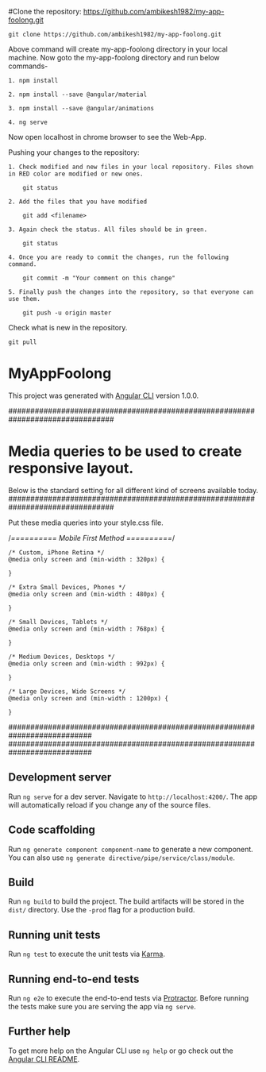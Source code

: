 #Clone the repository: https://github.com/ambikesh1982/my-app-foolong.git

	git clone https://github.com/ambikesh1982/my-app-foolong.git

Above command will create my-app-foolong directory in your local machine.
Now goto the my-app-foolong directory and run below commands-

	1. npm install

	2. npm install --save @angular/material

	3. npm install --save @angular/animations

	4. ng serve

Now open localhost in chrome browser to see the Web-App.

Pushing your changes to the repository:

	1. Check modified and new files in your local repository. Files shown in RED color are modified or new ones.

		git status

	2. Add the files that you have modified

		git add <filename>

	3. Again check the status. All files should be in green.

		git status

	4. Once you are ready to commit the changes, run the following command.

		git commit -m "Your comment on this change"

	5. Finally push the changes into the repository, so that everyone can use them.

		git push -u origin master

Check what is new in the repository.

	git pull


# MyAppFoolong

This project was generated with [Angular CLI](https://github.com/angular/angular-cli) version 1.0.0.



################################################################################
# Media queries to be used to create responsive layout. 
Below is the standard setting for all different kind of screens available today.
################################################################################

Put these media queries into your style.css file.

 /*==========  Mobile First Method  ==========*/

    /* Custom, iPhone Retina */ 
    @media only screen and (min-width : 320px) {

    }

    /* Extra Small Devices, Phones */ 
    @media only screen and (min-width : 480px) {

    }

    /* Small Devices, Tablets */
    @media only screen and (min-width : 768px) {

    }

    /* Medium Devices, Desktops */
    @media only screen and (min-width : 992px) {

    }

    /* Large Devices, Wide Screens */
    @media only screen and (min-width : 1200px) {

    }

###########################################################################
###########################################################################

## Development server

Run `ng serve` for a dev server. Navigate to `http://localhost:4200/`. The app will automatically reload if you change any of the source files.

## Code scaffolding

Run `ng generate component component-name` to generate a new component. You can also use `ng generate directive/pipe/service/class/module`.

## Build

Run `ng build` to build the project. The build artifacts will be stored in the `dist/` directory. Use the `-prod` flag for a production build.

## Running unit tests

Run `ng test` to execute the unit tests via [Karma](https://karma-runner.github.io).

## Running end-to-end tests

Run `ng e2e` to execute the end-to-end tests via [Protractor](http://www.protractortest.org/).
Before running the tests make sure you are serving the app via `ng serve`.

## Further help

To get more help on the Angular CLI use `ng help` or go check out the [Angular CLI README](https://github.com/angular/angular-cli/blob/master/README.md).
